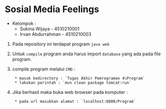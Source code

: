 # Sosial Media Feelings #

* Kelompok :
	* Sukma Wijaya - 4510210001
	* Irvan Abdurrahman - 4510210003

1. Pada repository ini terdapat program `java web`

2. Untuk `compile` program anda harus import `database` yang ada pada file program.

3. compile program melalui `CMD` :

		* masuk kedirectory : `Tugas Akhir Pemrograman 4\Program`
		* lakukan perintah : `mvn clean package tomcat:run`

4. Jika berhasil maka buka web browser pada komputer :

		* pada url masukkan alamat : `localhost:8080/Program`